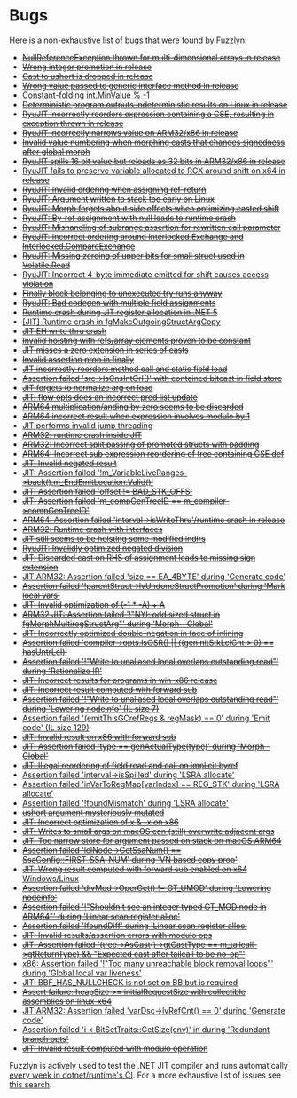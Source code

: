 # Bugs

Here is a non-exhaustive list of bugs that were found by Fuzzlyn:

* ~~[NullReferenceException thrown for multi-dimensional arrays in release](https://github.com/dotnet/coreclr/issues/18232)~~
* ~~[Wrong integer promotion in release](https://github.com/dotnet/coreclr/issues/18235)~~
* ~~[Cast to ushort is dropped in release](https://github.com/dotnet/coreclr/issues/18238)~~
* ~~[Wrong value passed to generic interface method in release](https://github.com/dotnet/coreclr/issues/18259)~~
* [Constant-folding int.MinValue % -1](https://github.com/dotnet/roslyn/issues/27348)
* ~~[Deterministic program outputs indeterministic results on Linux in release](https://github.com/dotnet/coreclr/issues/18522)~~
* ~~[RyuJIT incorrectly reorders expression containing a CSE, resulting in exception thrown in release](https://github.com/dotnet/coreclr/issues/18770)~~
* ~~[RyuJIT incorrectly narrows value on ARM32/x86 in release](https://github.com/dotnet/coreclr/issues/18780)~~
* ~~[Invalid value numbering when morphing casts that changes signedness after global morph](https://github.com/dotnet/coreclr/issues/18850)~~
* ~~[RyuJIT spills 16 bit value but reloads as 32 bits in ARM32/x86 in release](https://github.com/dotnet/coreclr/issues/18867)~~
* ~~[RyuJIT fails to preserve variable allocated to RCX around shift on x64 in release](https://github.com/dotnet/coreclr/issues/18884)~~
* ~~[RyuJIT: Invalid ordering when assigning ref-return](https://github.com/dotnet/coreclr/issues/19243)~~
* ~~[RyuJIT: Argument written to stack too early on Linux](https://github.com/dotnet/coreclr/issues/19256)~~
* ~~[RyuJIT: Morph forgets about side effects when optimizing casted shift](https://github.com/dotnet/coreclr/issues/19272)~~
* ~~[RyuJIT: By-ref assignment with null leads to runtime crash](https://github.com/dotnet/coreclr/issues/19444)~~
* ~~[RyuJIT: Mishandling of subrange assertion for rewritten call parameter](https://github.com/dotnet/coreclr/issues/19558)~~
* ~~[RyuJIT: Incorrect ordering around Interlocked.Exchange and Interlocked.CompareExchange](https://github.com/dotnet/coreclr/issues/19583)~~
* ~~[RyuJIT: Missing zeroing of upper bits for small struct used in Volatile.Read](https://github.com/dotnet/coreclr/issues/19599)~~
* ~~[RyuJIT: Incorrect 4-byte immediate emitted for shift causes access violation](https://github.com/dotnet/coreclr/issues/19601)~~
* ~~[Finally block belonging to unexecuted try runs anyway](https://github.com/dotnet/roslyn/issues/29481)~~
* ~~[RyuJIT: Bad codegen with multiple field assignments](https://github.com/dotnet/runtime/issues/11559)~~
* ~~[Runtime crash during JIT register allocation in .NET 5](https://github.com/dotnet/runtime/issues/36237)~~
* ~~[[JIT] Runtime crash in fgMakeOutgoingStructArgCopy](https://github.com/dotnet/runtime/issues/36468)~~
* ~~[JIT EH write thru crash](https://github.com/dotnet/runtime/issues/54100)~~
* ~~[Invalid hoisting with refs/array elements proven to be constant](https://github.com/dotnet/runtime/issues/54118)~~
* ~~[JIT misses a zero extension in series of casts](https://github.com/dotnet/runtime/issues/55127)~~
* ~~[Invalid assertion prop in finally](https://github.com/dotnet/runtime/issues/55131)~~
* ~~[JIT incorrectly reorders method call and static field load](https://github.com/dotnet/runtime/issues/55140)~~
* ~~[Assertion failed 'src->IsCnsIntOrI()' with contained bitcast in field store](https://github.com/dotnet/runtime/issues/55141)~~
* ~~[JIT forgets to normalize arg on load](https://github.com/dotnet/runtime/issues/55143)~~
* ~~[JIT: flow opts does an incorrect pred list update](https://github.com/dotnet/runtime/issues/56495)~~
* ~~[ARM64 multiplication/anding by zero seems to be discarded](https://github.com/dotnet/runtime/issues/56930)~~
* ~~[ARM64 incorrect result when expression involves modulo by 1](https://github.com/dotnet/runtime/issues/56935)~~
* ~~[JIT performs invalid jump threading](https://github.com/dotnet/runtime/issues/56979)~~
* ~~[ARM32: runtime crash inside JIT](https://github.com/dotnet/runtime/issues/57061)~~
* ~~[ARM32: Incorrect split passing of promoted structs with padding](https://github.com/dotnet/runtime/issues/57064)~~
* ~~[ARM64: Incorrect sub expression reordering of tree containing CSE def](https://github.com/dotnet/runtime/issues/57121)~~
* ~~[JIT: Invalid negated result](https://github.com/dotnet/runtime/issues/57640)~~
* ~~[JIT: Assertion failed '!m_VariableLiveRanges->back().m_EndEmitLocation.Valid()'](https://github.com/dotnet/runtime/issues/57752)~~
* ~~[JIT: Assertion failed 'offset != BAD_STK_OFFS'](https://github.com/dotnet/runtime/issues/57767)~~
* ~~[JIT: Assertion failed 'm_compGenTreeID == m_compiler->compGenTreeID'](https://github.com/dotnet/runtime/issues/57775)~~
* ~~[ARM64: Assertion failed 'interval->isWriteThru'/runtime crash in release](https://github.com/dotnet/runtime/issues/58083)~~
* ~~[ARM32: Runtime crash with interfaces](https://github.com/dotnet/runtime/issues/58293)~~
* ~~[JIT still seems to be hoisting some modified indirs](https://github.com/dotnet/runtime/issues/58877)~~
* ~~[RyuJIT: Invalidly optimized negated division](https://github.com/dotnet/runtime/issues/60297)~~
* ~~[JIT: Discarded cast on RHS of assignment leads to missing sign extension](https://github.com/dotnet/runtime/issues/60597)~~
* ~~[JIT ARM32: Assertion failed 'size == EA_4BYTE' during 'Generate code'](https://github.com/dotnet/runtime/issues/60827)~~
* ~~[Assertion failed '!parentStruct->lvUndoneStructPromotion' during 'Mark local vars'](https://github.com/dotnet/runtime/issues/61074)~~
* ~~[JIT: Invalid optimization of (-1 * -A) + A](https://github.com/dotnet/runtime/issues/61077)~~
* ~~[ARM32 JIT: Assertion failed '!"NYI: odd sized struct in fgMorphMultiregStructArg"' during 'Morph - Global'](https://github.com/dotnet/runtime/issues/61168)~~
* ~~[JIT: Incorrectly optimized double-negation in face of inlining](https://github.com/dotnet/runtime/issues/61908)~~
* ~~[Assertion failed 'compiler->opts.IsOSR() || ((genInitStkLclCnt > 0) == hasUntrLcl)'](https://github.com/dotnet/runtime/issues/64808)~~
* ~~[Assertion failed '!"Write to unaliased local overlaps outstanding read"' during 'Rationalize IR'](https://github.com/dotnet/runtime/issues/64883)~~
* ~~[JIT: Incorrect results for programs in win-x86 release](https://github.com/dotnet/runtime/issues/64904)~~
* ~~[JIT: Incorrect result computed with forward sub](https://github.com/dotnet/runtime/issues/65104)~~
* ~~[Assertion failed '!"Write to unaliased local overlaps outstanding read"' during 'Lowering nodeinfo' (IL size 7) ](https://github.com/dotnet/runtime/issues/65307)~~
* [Assertion failed '(emitThisGCrefRegs & regMask) == 0' during 'Emit code' (IL size 129)](https://github.com/dotnet/runtime/issues/65311)
* ~~[JIT: Invalid result on x86 with forward sub](https://github.com/dotnet/runtime/issues/66242)~~
* ~~[JIT: Assertion failed 'type == genActualType(type)' during 'Morph - Global'](https://github.com/dotnet/runtime/issues/66269)~~
* ~~[JIT: Illegal reordering of field read and call on implicit byref](https://github.com/dotnet/runtime/issues/66414)~~
* [Assertion failed 'interval->isSpilled' during 'LSRA allocate'](https://github.com/dotnet/runtime/issues/66578)
* [Assertion failed 'inVarToRegMap[varIndex] == REG_STK' during 'LSRA allocate' ](https://github.com/dotnet/runtime/issues/66579)
* [Assertion failed '!foundMismatch' during 'LSRA allocate'](https://github.com/dotnet/runtime/issues/66580)
* ~~[ushort argument mysteriously mutated](https://github.com/dotnet/runtime/issues/66624)~~
* ~~[JIT: Incorrect optimization of x & -x on x86](https://github.com/dotnet/runtime/issues/66709)~~
* ~~[JIT: Writes to small args on macOS can (still) overwrite adjacent args](https://github.com/dotnet/runtime/issues/67331)~~
* ~~[JIT: Too narrow store for argument passed on stack on macOS ARM64](https://github.com/dotnet/runtime/issues/67344)~~
* ~~[Assertion failed 'lclNode->GetSsaNum() == SsaConfig::FIRST_SSA_NUM' during 'VN based copy prop'](https://github.com/dotnet/runtime/issues/67346)~~
* ~~[JIT: Wrong result computed with forward sub enabled on x64 Windows/Linux](https://github.com/dotnet/runtime/issues/68049)~~
* ~~[Assertion failed 'divMod->OperGet() != GT_UMOD' during 'Lowering nodeinfo'](https://github.com/dotnet/runtime/issues/68136)~~
* ~~[Assertion failed '!"Shouldn't see an integer typed GT_MOD node in ARM64"' during 'Linear scan register alloc'](https://github.com/dotnet/runtime/issues/68470)~~
* ~~[Assertion failed '!foundDiff' during 'Linear scan register alloc'](https://github.com/dotnet/runtime/issues/69659)~~
* ~~[JIT: Invalid results/assertion errors with modulo ops](https://github.com/dotnet/runtime/issues/70333)~~
* ~~[JIT: Assertion failed '(tree->AsCast()->gtCastType == m_tailcall->gtReturnType) && "Expected cast after tailcall to be no-op"'](https://github.com/dotnet/runtime/issues/70334)~~
* [x86: Assertion failed '!"Too many unreachable block removal loops"' during 'Global local var liveness'](https://github.com/dotnet/runtime/issues/70786)
* ~~[JIT: BBF_HAS_NULLCHECK is not set on BB but is required](https://github.com/dotnet/runtime/issues/71193)~~
* ~~[Assert failure: heapSize >= initialRequestSize with collectible assemblies on linux-x64](https://github.com/dotnet/runtime/issues/71200)~~
* [JIT ARM32: Assertion failed 'varDsc->lvRefCnt() == 0' during 'Generate code'](https://github.com/dotnet/runtime/issues/71543)
* ~~[Assertion failed 'i < BitSetTraits::GetSize(env)' in during 'Redundant branch opts'](https://github.com/dotnet/runtime/issues/71599)~~
* ~~[JIT: Invalid result computed with modulo operation](https://github.com/dotnet/runtime/issues/71600)~~

Fuzzlyn is actively used to test the .NET JIT compiler and runs automatically [every week in dotnet/runtime's CI](https://dnceng.visualstudio.com/public/_build?definitionId=1054&_a=summary).
For a more exhaustive list of issues see [this search](https://github.com/dotnet/runtime/issues?q=is%3Aissue+Fuzzlyn).
